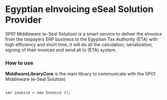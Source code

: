 # Egyptian eInvoicing eSeal Solution Provider

SP01 Middleware (e-Seal Solution) is a smart service to deliver the eInvoice from the taxpayers ERP business to the Egyptian Tax Authority (ETA) with high efficiency and short time, it will do all the calculation, serialization, signing of their invoices and send all to (ETA) system.

### How to use

**MiddlwareLibraryCore** is the main library to communicate with the SP01 Middleware (e-Seal Solution)

```

var invoice = new Invoice ();

```
